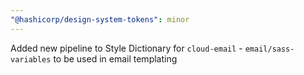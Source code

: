 ```yaml
---
"@hashicorp/design-system-tokens": minor
---
```


Added new pipeline to Style Dictionary for `cloud-email` - `email/sass-variables` to be used in email templating
